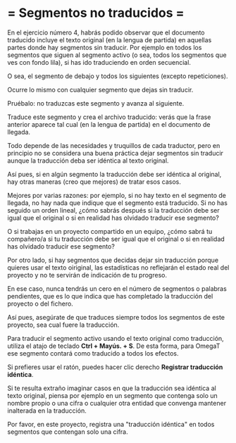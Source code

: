 # = Segmentos no traducidos =

En el ejercicio número 4, habrás podido observar que el documento traducido incluye el texto original (en la lengua de partida) en aquellas partes donde hay segmentos sin traducir. Por ejemplo en todos los segmentos que siguen al segmento activo (o sea, todos los segmentos que ves con fondo lila), si has ido traduciendo en orden secuencial.

O sea, el segmento de debajo y todos los siguientes (excepto repeticiones).

Ocurre lo mismo con cualquier segmento que dejas sin traducir.

Pruébalo: no traduzcas este segmento y avanza al siguiente.

Traduce este segmento y crea el archivo traducido: verás que la frase anterior aparece tal cual (en la lengua de partida) en el documento de llegada.

Todo depende de las necesidades y truquillos de cada traductor, pero en principio no se considera una buena práctica dejar segmentos sin traducir aunque la traducción deba ser idéntica al texto original.

Así pues, si en algún segmento la traducción debe ser idéntica al original, hay otras maneras (creo que mejores) de tratar esos casos.

Mejores por varias razones: por ejemplo, si no hay texto en el segmento de llegada, no hay nada que indique que el segmento está traducido. Si no has seguido un orden lineal, ¿cómo sabrás después si la traducción debe ser igual que el original o si en realidad has olvidado traducir ese segmento?

O si trabajas en un proyecto compartido en un equipo, ¿cómo sabrá tu compañero/a si tu traducción debe ser igual que el original o si en realidad has olvidado traducir ese segmento?

Por otro lado, si hay segmentos que decidas dejar sin traducción porque quieres usar el texto oiriginal, las estadísticas no reflejarán el estado real del proyecto y no te servirán de indicación de tu progreso.

En ese caso, nunca tendrás un cero en el número de segmentos o palabras pendientes, que es lo que indica que has completado la traducción del proyecto o del fichero.

Así pues, asegúrate de que traduces siempre todos los segmentos de este proyecto, sea cual fuere la traducción.

Para traducir el segmento activo usando el texto original como traducción, utiliza el atajo de teclado **Ctrl + Mayús. + S**. De esta forma, para OmegaT ese segmento contará como traducido a todos los efectos.

Si prefieres usar el ratón, puedes hacer clic derecho **Registrar traducción idéntica**.

Si te resulta extraño imaginar casos en que la traducción sea idéntica al texto original, piensa por ejemplo en un segmento que contenga solo un nombre propio o una cifra o cualquier otra entidad que convenga mantener inalterada en la traducción.

Por favor, en este proyecto, registra una "traducción idéntica" en  todos segmentos que contengan solo una cifra.

